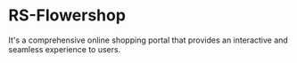 # RS-Flowershop

It's a comprehensive online shopping portal that provides an interactive and seamless experience to users.
